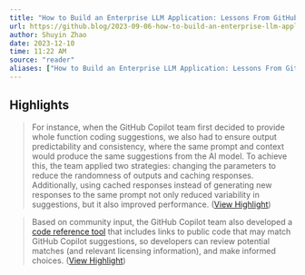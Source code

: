 ```yaml
---
title: "How to Build an Enterprise LLM Application: Lessons From GitHub Copilot"
url: https://github.blog/2023-09-06-how-to-build-an-enterprise-llm-application-lessons-from-github-copilot/
author: Shuyin Zhao
date: 2023-12-10
time: 11:22 AM
source: "reader"
aliases: ["How to Build an Enterprise LLM Application: Lessons From GitHub Copilot"]
---
```

## Highlights
> For instance, when the GitHub Copilot team first decided to provide whole function coding suggestions, we also had to ensure output predictability and consistency, where the same prompt and context would produce the same suggestions from the AI model.
> To achieve this, the team applied two strategies: changing the parameters to reduce the randomness of outputs and caching responses. Additionally, using cached responses instead of generating new responses to the same prompt not only reduced variability in suggestions, but it also improved performance. ([View Highlight](https://read.readwise.io/read/01h9razw6psr2ht3tv2aw01ce6))

> Based on community input, the GitHub Copilot team also developed a [code reference tool](https://github.blog/2023-08-03-introducing-code-referencing-for-github-copilot/) that includes links to public code that may match GitHub Copilot suggestions, so developers can review potential matches (and relevant licensing information), and make informed choices. ([View Highlight](https://read.readwise.io/read/01h9rb3ne8rvt2781qtsr5hr04))

